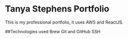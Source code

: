 # Tanya Stephens Portfolio

This is my professional portfolio, it uses AWS and ReactJS.

##Technologies used
Brew
Git and GitHub
SSH
